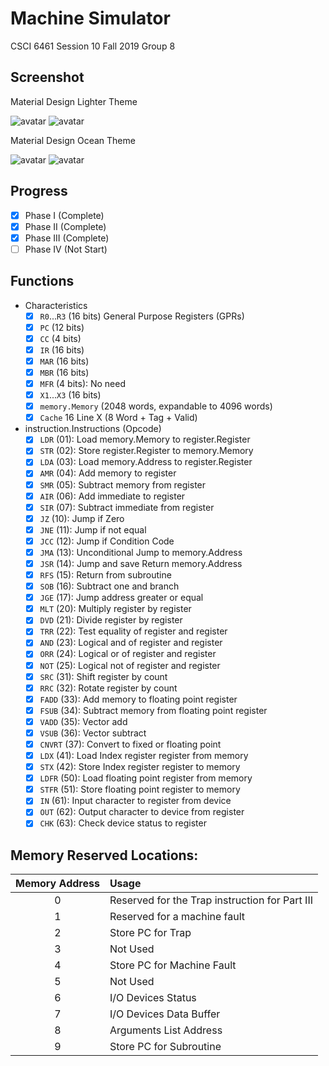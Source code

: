 # Machine Simulator
CSCI 6461 Session 10 Fall 2019 Group 8

## Screenshot
Material Design Lighter Theme

![avatar](https://github.com/baoziii/CSCI-6461/blob/master/Material_Design_Lighter_1.png?raw=true)
![avatar](https://github.com/baoziii/CSCI-6461/blob/master/Material_Design_Lighter_2.png?raw=true)

Material Design Ocean Theme

![avatar](https://github.com/baoziii/CSCI-6461/blob/master/Material_Design_Ocean_1.png?raw=true)
![avatar](https://github.com/baoziii/CSCI-6461/blob/master/Material_Design_Ocean_1.png?raw=true)

## Progress
- [x] Phase I (Complete)
- [X] Phase II (Complete)
- [X] Phase III (Complete)
- [ ] Phase IV (Not Start)

## Functions
- Characteristics
    - [x] `R0`...`R3` (16 bits) General Purpose Registers (GPRs)
    - [x] `PC` (12 bits)
    - [x] `CC` (4 bits)
    - [x] `IR` (16 bits)
    - [x] `MAR` (16 bits)
    - [x] `MBR` (16 bits)
    - [x] `MFR` (4 bits): No need
    - [x] `X1`...`X3` (16 bits) 
    - [x] `memory.Memory` (2048 words, expandable to 4096 words)
    - [x] `Cache` 16 Line X (8 Word + Tag + Valid)
- instruction.Instructions (Opcode)
    - [x] `LDR` (01): Load memory.Memory to register.Register
    - [x] `STR` (02): Store register.Register to memory.Memory
    - [x] `LDA` (03): Load memory.Address to register.Register
    - [x] `AMR` (04): Add memory to register 
    - [x] `SMR` (05): Subtract memory from register
    - [x] `AIR` (06): Add immediate to register
    - [x] `SIR` (07): Subtract immediate from register
    - [x] `JZ` (10): Jump if Zero
    - [x] `JNE` (11): Jump if not equal
    - [x] `JCC` (12): Jump if Condition Code
    - [x] `JMA` (13): Unconditional Jump to memory.Address
    - [x] `JSR` (14): Jump and save Return memory.Address
    - [x] `RFS` (15): Return from subroutine
    - [x] `SOB` (16): Subtract one and branch
    - [x] `JGE` (17): Jump address greater or equal
    - [x] `MLT` (20): Multiply register by register
    - [x] `DVD` (21): Divide register by register
    - [x] `TRR` (22): Test equality of register and register
    - [x] `AND` (23): Logical and of register and register
    - [x] `ORR` (24): Logical or of register and register
    - [x] `NOT` (25): Logical not of register and register
    - [x] `SRC` (31): Shift register by count
    - [x] `RRC` (32): Rotate register by count
    - [x] `FADD` (33): Add memory to floating point register
    - [x] `FSUB` (34): Subtract memory from floating point register
    - [x] `VADD` (35): Vector add
    - [x] `VSUB` (36): Vector subtract
    - [x] `CNVRT` (37): Convert to fixed or floating point
    - [x] `LDX` (41): Load Index register register from memory
    - [x] `STX` (42): Store Index register register to memory
    - [x] `LDFR` (50): Load floating point register from memory
    - [x] `STFR` (51): Store floating point register to memory
    - [x] `IN` (61): Input character to register from device
    - [x] `OUT` (62): Output character to device from register
    - [x] `CHK` (63): Check device status to register

## Memory Reserved Locations:

|Memory Address|Usage|
|:----:|:----|
|0|Reserved for the Trap instruction for Part III|
|1|Reserved for a machine fault|
|2|Store PC for Trap|
|3|Not Used|
|4|Store PC for Machine Fault|
|5|Not Used|
|6|I/O Devices Status|
|7|I/O Devices Data Buffer|
|8|Arguments List Address|
|9|Store PC for Subroutine|
